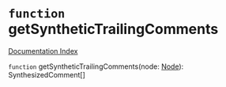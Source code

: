 # `function` getSyntheticTrailingComments

[Documentation Index](../README.md)

`function` getSyntheticTrailingComments(node: [Node](../interface.Node/README.md)): SynthesizedComment\[]